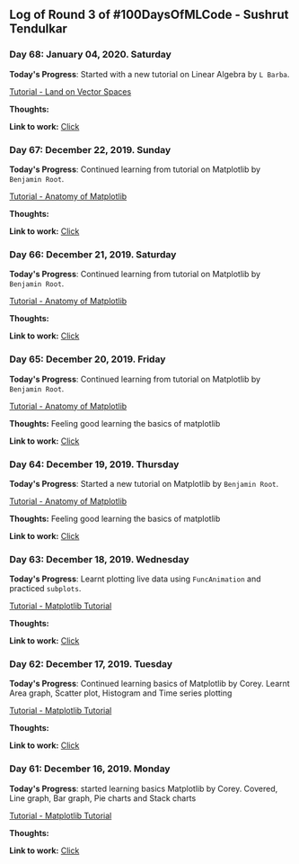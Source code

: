 ## Log of Round 3 of #100DaysOfMLCode - Sushrut Tendulkar

### Day 68: January 04, 2020. Saturday

**Today's Progress**: Started with a new tutorial on Linear Algebra by `L Barba`. 

[Tutorial - Land on Vector Spaces](https://www.youtube.com/watch?v=4-P0gptDT40) <br>

**Thoughts:** 

**Link to work:** [Click](https://github.com/sushtend/100-days-of-ml-code/commit/616402e1339ce8dc616800b01bff06099af95c99)


### Day 67: December 22, 2019. Sunday

**Today's Progress**: Continued learning from tutorial on Matplotlib by `Benjamin Root`. 

[Tutorial - Anatomy of Matplotlib](https://www.youtube.com/watch?v=6gdNUDs6QPc&list=PLYx7XA2nY5Gd-tNhm79CNMe_qvi35PgUR&index=14&t=0s) <br>

**Thoughts:** 

**Link to work:** [Click](https://github.com/sushtend/100-days-of-ml-code/commit/06651776b0700bb3011888ab60ce768a83c029ab)


### Day 66: December 21, 2019. Saturday

**Today's Progress**: Continued learning from tutorial on Matplotlib by `Benjamin Root`. 

[Tutorial - Anatomy of Matplotlib](https://www.youtube.com/watch?v=6gdNUDs6QPc&list=PLYx7XA2nY5Gd-tNhm79CNMe_qvi35PgUR&index=14&t=0s) <br>

**Thoughts:** 

**Link to work:** [Click](https://github.com/sushtend/100-days-of-ml-code/commit/6dd307f32cb9abae0ef0509220f9ae6c3cba0bef)


### Day 65: December 20, 2019. Friday

**Today's Progress**: Continued learning from tutorial on Matplotlib by `Benjamin Root`. 

[Tutorial - Anatomy of Matplotlib](https://www.youtube.com/watch?v=6gdNUDs6QPc&list=PLYx7XA2nY5Gd-tNhm79CNMe_qvi35PgUR&index=14&t=0s) <br>

**Thoughts:** Feeling good learning the basics of matplotlib

**Link to work:** [Click](https://github.com/sushtend/100-days-of-ml-code/commit/89d30a01e2579fce6294e0bc7125b4495ed419cd)


### Day 64: December 19, 2019. Thursday

**Today's Progress**: Started a new tutorial on Matplotlib by `Benjamin Root`. 

[Tutorial - Anatomy of Matplotlib](https://www.youtube.com/watch?v=6gdNUDs6QPc&list=PLYx7XA2nY5Gd-tNhm79CNMe_qvi35PgUR&index=14&t=0s) <br>

**Thoughts:** Feeling good learning the basics of matplotlib

**Link to work:** [Click](https://github.com/sushtend/100-days-of-ml-code/commit/e2501034a6ed99662158ca1e2f81ff1c35f60a85)


### Day 63: December 18, 2019. Wednesday

**Today's Progress**: Learnt plotting live data using `FuncAnimation` and practiced `subplots`.

[Tutorial - Matplotlib Tutorial](https://www.youtube.com/watch?v=XFZRVnP-MTU&list=PL-osiE80TeTvipOqomVEeZ1HRrcEvtZB_&index=10) <br>

**Thoughts:** 

**Link to work:** [Click](https://github.com/sushtend/100-days-of-ml-code/commit/c334628c08b2c7a8c5f185ccf894abdc309efdac)



### Day 62: December 17, 2019. Tuesday

**Today's Progress**: Continued learning basics of Matplotlib by Corey. Learnt Area graph, Scatter plot, Histogram and Time series plotting

[Tutorial - Matplotlib Tutorial](https://www.youtube.com/watch?v=x0Uguu7gqgk&list=PL-osiE80TeTvipOqomVEeZ1HRrcEvtZB_&index=5) <br>

**Thoughts:** 

**Link to work:** [Click](https://github.com/sushtend/100-days-of-ml-code/commit/c0897f67114b649821dfd7ca9b2e5e38b444840c)


### Day 61: December 16, 2019. Monday

**Today's Progress**: started learning basics Matplotlib by Corey. Covered, Line graph, Bar graph, Pie charts and Stack charts

[Tutorial - Matplotlib Tutorial](https://www.youtube.com/watch?v=xN-Supd4H38&list=PL-osiE80TeTvipOqomVEeZ1HRrcEvtZB_&index=4) <br>

**Thoughts:** 

**Link to work:** [Click](https://github.com/sushtend/100-days-of-ml-code/commit/9bde21d3098ffe21757230d2b91d233e2afa4df7)
